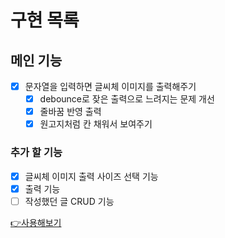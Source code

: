 # 구현 목록

 ## 메인 기능

- [X] 문자열을 입력하면 글씨체 이미지를 출력해주기
  - [X] debounce로 잦은 출력으로 느려지는 문제 개선
  - [X] 줄바꿈 반영 출력
  - [X] 원고지처럼 칸 채워서 보여주기

 ### 추가 할 기능
- [X] 글씨체 이미지 출력 사이즈 선택 기능
- [X] 출력 기능
- [ ] 작성했던 글 CRUD 기능

[👉사용해보기](https://ryusoo-h.github.io/printFont/)
